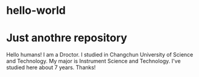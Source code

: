 # hello-world
Just anothre repository
========================
Hello humans!
I am a Droctor. I studied in Changchun University of Science and Technology. My major is Instrument Science and Technology. I've studied here about 7 years. Thanks!
